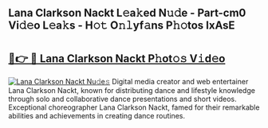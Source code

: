 ## Lana Clarkson Nackt L𝚎a𝚔ed N𝚞𝚍e - Part-cm0 Vi𝚍𝚎o L𝚎a𝚔s - H𝚘𝚝 O𝚗𝚕yf𝚊ns P𝚑𝚘tos IxAsE

# <h2><a href="http://kf1tu9.oniu.top/?m=Lana+Clarkson+Nackt">🔗👉 🔴 Lana Clarkson Nackt P𝚑ot𝚘𝚜 V𝚒d𝚎o</a></h2>

[![Lana Clarkson Nackt Nu𝚍e𝚜](https://i.imgur.com/0qMVB7G.gif)](http://kf1tu9.oniu.top/?m=Lana+Clarkson+Nackt)
Digital media creator and web entertainer Lana Clarkson Nackt, known for distributing dance and lifestyle knowledge through solo and collaborative dance presentations and short videos. Exceptional choreographer Lana Clarkson Nackt, famed for their remarkable abilities and achievements in creating dance routines.  
